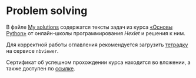 # Problem solving

В файле [My solutions](https://github.com/data-analyst-and-financier/python_basics_course/blob/main/My%20solutions.ipynb) содержатся тексты задач из курса [«Основы Python»](https://ru.hexlet.io/courses/python-basics) от онлайн-школы программирования *Hexlet* и решения к ним.

Для корректной работы оглавления рекомендуется загрузить [тетрадку](https://nbviewer.org/github/data-analyst-and-financier/python_basics_course/blob/main/My%20solutions.ipynb) на сервисе `nbviewer`. 

Сертификат об успешном прохождении курса находится во вложении, а также доступен по [ссылке](https://drive.google.com/drive/u/1/folders/1JFEG2d2yvFfwKndgU2xVG3CV1jIGw_Bn).
